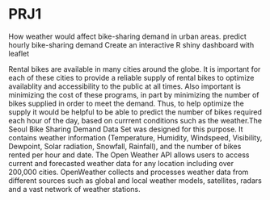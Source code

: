 # PRJ1
How weather would affect bike-sharing demand in urban areas.
predict hourly bike-sharing demand
Create an interactive R shiny dashboard with leaflet

Rental bikes are available in many cities around the globe. It is important for each of these cities to provide a reliable supply of rental bikes to optimize availablity and accessibility to the public at all times. Also important is minimizing the cost of these programs, in part by minimizing the number of bikes supplied in order to meet the demand. Thus, to help optimize the supply it would be helpful to be able to predict the number of bikes required each hour of the day, based on currrent conditions such as the weather.The Seoul Bike Sharing Demand Data Set was designed for this purpose. It contains weather information (Temperature, Humidity, Windspeed, Visibility, Dewpoint, Solar radiation, Snowfall, Rainfall), and the number of bikes rented per hour and date.
The Open Weather API allows users to access current and forecasted weather data for any location including over 200,000 cities. OpenWeather collects and processes weather data from different sources such as global and local weather models, satellites, radars and a vast network of weather stations.
